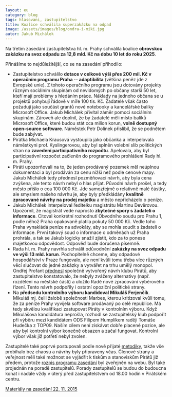 ```yaml
---
layout: eu
category: blog
tags: hlasovani, zastupitelstvo
title: Koalice schválila superzakázku na odpad
image: /assets/images/blog/ondra-i-miki.jpg
autor: Jakub Michálek
---
```


Na třetím zasedání zastupitelstva hl. m. Prahy schválila koalice **obrovskou
zakázku na svoz odpadu za 12,8 mld. Kč na dobu 10 let do roku 2025**.

Přinášíme to nejdůležitější, co se na zasedání přihodilo: 

* Zastupitelstvo schválilo **dotace v celkové výši přes 200 mil. Kč v operačním 
  programu Praha -- adaptibilita** (většina peněz jde z Evropské unie). 
  Z tohoto operačního programu jsou dotovány
  projekty různým sociálním skupinám od nevidomých po občany starší 50 let, 
  kteří mají problémy s hledáním práce. Náklady na jednoho občana se u projektů
  pohybují řádově v míře 100 tis. Kč. Žadatelé však často požadují jako součást
  grantů nové notebooky a kancelářské balíky Microsoft Office. Jakub Michálek 
  přivítal záměr pomoci sociálním skupinám. Zároveň ale doplnil, že by žadatelé
  měli místo balíků Microsoft Office, které budou stát cca milion korun, **volně
  dostupný open-source software**. Náměstek Petr Dolínek přislíbil, že se podnětem
  bude zabývat.
* Pirátka Michaela Krausová vystoupila jako občanka a interpelovala náměstkyni
  prof. Kyslingerovou, aby byl splněn volební slib politických stran na
  **zavedení participativního rozpočtu**. Apelovala, aby byl participativní
  rozpočet začleněn do programového prohlášení Rady hl. m. Prahy. 
* Piráti upozorňovali na to, že jeden prodávaný pozemek měl neúplnou dokumentaci
  a byl prodáván za cenu nižší než podle cenové mapy. Jakub Michálek tedy přednesl pozměňovací
  návrh, aby byla cena zvýšena, ale tento návrh nebyl o hlas přijat. Původní 
  návrh prošel, a tedy město přišlo o cca 100 000 Kč. Jde samozřejmě o relativně
  malé částky, ale smyslem našeho návrhu je, aby byly předkládány **kvalitně 
  zpracované návrhy na prodej majetku** a město nepřicházelo o peníze.
* Jakub Michálek interpeloval ředitelku magistrátu Martinu Devěrovou. Upozornil,
  že magistrát vede naprosto **zbytečné spory s žadateli o informace**. Citoval
  konkrétní rozhodnutí Obvodního soudu pro Prahu 1, podle něhož Praha opakovaně 
  platila pokuty 50 000 Kč. Vedle toho Praha vynakládá peníze na advokáty, aby
  se mohla soudit s žadateli o informace. První takový soud o informace o odměnách
  už Praha prohrála, a tak se Jakub logicky snažil zjistit, kdo za to ponese
  majetkovou odpovědost. Odpověď bude doručena písemně.
* Rada hl. m. Prahy navrhla schválit odůvodnění **zakázky na svoz odpadu ve výši
  13 mld. korun**. Pochopitelně chceme, aby odpadové hospodářství v Praze fungovalo,
  ale není kvůli tomu třeba více různých věcí slučovat do jedné zakázky a vytvářet
  na trhu umělý monopol. Ondřej Profant [přednesl](http://praha.pirati.cz/ondra.html) společně vytvořený návrh klubu Pirátů,
  aby zastupitelstvo konstatovalo, že nebyly zváženy alternativy (např. rozdělení 
  na městské části) a uložilo Radě nové zpracování výběrového řízení. Tento
  návrh podpořily i ostatní opoziční politické strany.
* Na **předsedu kontrolního výboru kandidoval Mikuláš Ferjenčík**. Mikuláš mj. čelil
  žalobě společnosti Marbes, kterou kritizoval kvůli tomu, že za peníze Prahy 
  vyvíjela software prodávaný po celé republice. Má tedy skvělou kvalifikaci
  zastupovat Piráty v kontrolním výboru. Když Mikulášova kandidatura neprošla, 
  rozhodl se zastupitelský klub podpořit
  při výběru mezi kandidátem ODS Filipem Humplíkem raději Tomáše Hudečka z TOP09.
  Naším cílem není získávat dobře placené pozice, ale aby byl kontrolní výbor
  konečně obsazen a začal fungovat. Kontrolní výbor však již potřetí nebyl zvolen.

Zastupitelé také poprvé postupovali podle nově přijaté [metodiky](https://redmine.pirati.cz/projects/praha/wiki/P%C5%99%C3%ADprava_na_zastupitelstvo), takže
vše probíhalo bez chaosu a návrhy byly připraveny včas. Členové strany a veřejnost
měli také možnost se vyjádřit k tiskům a stanoviskům Pirátů již předem, protože 
[rozpis programu zasedání](https://docs.google.com/spreadsheets/d/17-47ZEdnf-4wEywUIb02Xd19u2yKGi38w7P_n-DjzpY/edit#gid=142688899) byl zveřejněn na webu. Byl také projednán na poradě zastupitelů. Porady 
zastupitelů se budou do budoucna konat i nadále vždy v úterý před zastupitelstvem
od 18.00 hodin v Pirátském centru.

[Materiály na zasedání 22. 11. 2015](http://zastupitelstvo.praha.eu/ina2014/tedprgjed.aspx?id=6683)
